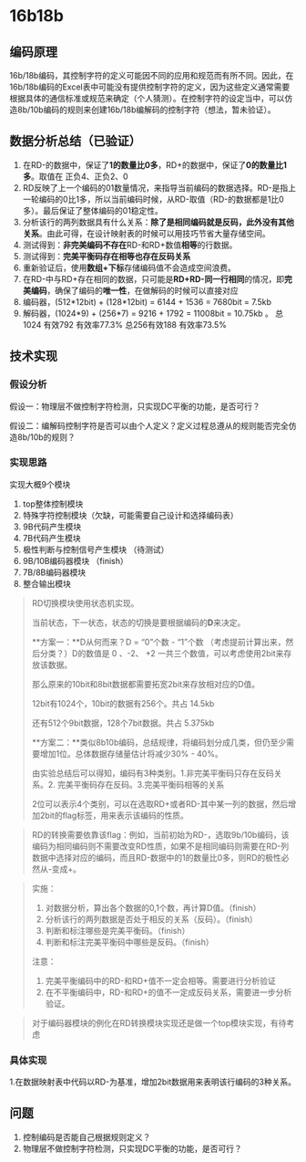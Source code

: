 # 16b18b

## 编码原理

16b/18b编码，其控制字符的定义可能因不同的应用和规范而有所不同。因此，在16b/18b编码的Excel表中可能没有提供控制字符的定义，因为这些定义通常需要根据具体的通信标准或规范来确定（个人猜测）。在控制字符的设定当中，可以仿造8b/10b编码的规则来创建16b/18b编解码的控制字符（想法，暂未验证）。



## 数据分析总结（已验证）

1. 在RD-的数据中，保证了**1的数量比0多**，RD+的数据中，保证了**0的数量比1多**。取值在 正负4、正负2、0
2. RD反映了上一个编码的01数量情况，来指导当前编码的数据选择。RD-是指上一轮编码的0比1多，所以当前编码时候，从RD-取值（RD-的数据都是1比0多）。最后保证了整体编码的01稳定性。
3. 分析该行的两列数据具有什么关系：**除了是相同编码就是反码，此外没有其他关系**。由此可得，在设计映射表的时候可以用技巧节省大量存储空间。
4. 测试得到：**非完美编码不存在**RD-和RD+数值**相等**的行数据。
5. 测试得到：**完美平衡码存在相等也存在反码关系**
6. 重新验证后，使用**数组+下标**存储编码值不会造成空间浪费。
7. 在RD-中与RD+存在相同的数据，只可能是**RD+RD-同一行相同**的情况，即**完美编码**，确保了编码的**唯一性**，在做解码的时候可以直接对应
8. 编码器，(512\*12bit) + (128\*12bit) = 6144 + 1536 = 7680bit = 7.5kb 
9. 解码器，(1024\*9) + (256\*7) = 9216 + 1792 = 11008bit = 10.75kb 。 总1024 有效792 有效率77.3%     总256有效188 有效率73.5%

## 技术实现

### 假设分析

假设一：物理层不做控制字符检测，只实现DC平衡的功能，是否可行？

假设二：编解码控制字符是否可以由个人定义？定义过程总遵从的规则能否完全仿造8b/10b的规则？

### 实现思路

实现大概9个模块

1. top整体控制模块
2. 特殊字符控制模块（欠缺，可能需要自己设计和选择编码表）
3. 9B代码产生模块
4. 7B代码产生模块
5. 极性判断与控制信号产生模块 （待测试）
6. 9B/10B编码器模块 （finish）
7. 7B/8B编码器模块
8. 整合输出模块



> RD切换模块使用状态机实现。
>
> 当前状态，下一状态，状态的切换是要根据编码的**D**来决定。
>
> **方案一：**D从何而来？D = “0”个数 - “1”个数 （考虑提前计算出来，然后分类？）D的数值是 0 、-2、 +2 一共三个数值，可以考虑使用2bit来存放该数据。
>
> 那么原来的10bit和8bit数据都需要拓宽2bit来存放相对应的D值。 
>
> 12bit有1024个，10bit的数据有256个。共占 14.5kb
>
>  还有512个9bit数据，128个7bit数据。共占 5.375kb
>
>  
>
> **方案二：**类似8b10b编码，总结规律，将编码划分成几类，但仍至少需要增加1位。总体数据存储量估计将减少30% - 40%。
>
> 由实验总结后可以得知，编码有3种类别。1.非完美平衡码只存在反码关系。2. 完美平衡码存在反码。3.完美平衡码相等的关系
>
> 2位可以表示4个类别，可以在选取RD+或者RD-其中某一列的数据，然后增加2bit的flag标签，用来表示该编码的性质。



> RD的转换需要依靠该flag：例如，当前初始为RD-，选取9b/10b编码，该编码为相同编码则不需要改变RD性质，如果不是相同编码则需要在RD-列数据中选择对应的编码，而且RD-数据中的1的数量比0多，则RD的极性必然从-变成+。



> 实施：
>
> 1. 对数据分析，算出各个数据的0,1个数，再计算D值。（finish）
> 2. 分析该行的两列数据是否处于相反的关系（反码）。（finish）
> 3. 判断和标注哪些是完美平衡码。（finish）
> 4. 判断和标注完美平衡码中哪些是反码。（finish）
>
> 注意：
>
> 1. 完美平衡编码中的RD-和RD+值不一定会相等。需要进行分析验证
> 2. 在不平衡编码中，RD-和RD+的值不一定成反码关系，需要进一步分析验证。

> 对于编码器模块的例化在RD转换模块实现还是做一个top模块实现，有待考虑

### 具体实现

1.在数据映射表中代码以RD-为基准，增加2bit数据用来表明该行编码的3种关系。



## 问题



1. 控制编码是否能自己根据规则定义？
1. 物理层不做控制字符检测，只实现DC平衡的功能，是否可行？

